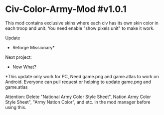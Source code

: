 # Civ-Color-Army-Mod #v1.0.1
This mod contains exclusive skins where each civ has its own skin color in each troop and unit.
You need enable "show pixels unit" to make it work.

Update
 - Reforge Missionary*


Next project:
 - Now What?

  *This update only work for PC, Need game.png and game.atlas to work on Android. Everyone can pull request or helping to update game.png and game.atlas

Attention:
Delete "National Army Color Style Sheet", Nation Army Color Style Sheet", "Army Nation Color", and etc. in the mod manager before using this.
